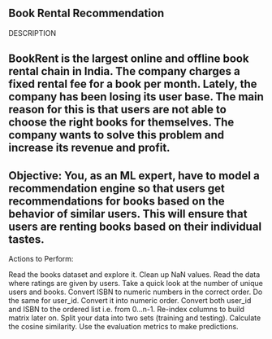Book Rental Recommendation
-
DESCRIPTION


BookRent is the largest online and offline book rental chain in India. The company charges a fixed rental fee for a book per month. Lately, the company has been losing its user base.
The main reason for this is that users are not able to choose the right books for themselves. The company wants to solve this problem and increase its revenue and profit.
-

Objective: You, as an ML expert, have to model a recommendation engine so that users get recommendations for books based on the behavior of similar users. This will ensure that users are renting books based on their individual tastes.
-
Actions to Perform:

Read the books dataset and explore it.
Clean up NaN values.
Read the data where ratings are given by users.
Take a quick look at the number of unique users and books.
Convert ISBN to numeric numbers in the correct order.
Do the same for user_id. Convert it into numeric order.
Convert both user_id and ISBN to the ordered list i.e. from 0...n-1.
Re-index columns to build matrix later on.
Split your data into two sets (training and testing).
Calculate the cosine similarity.
Use the evaluation metrics to make predictions.
